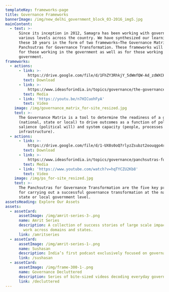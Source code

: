 ```yaml
---
templateKey: frameworks-page
title: Governance Frameworks
bannerImage: /img/new_delhi_government_block_03-2016_img5.jpg
mainContent:
  - text: >-
      Since its inception in 2012, Samagra has been working with governments at
      various levels across the country. We have synthesized our learnings from
      these 10 years in the form of two frameworks–The Governance Matrix and
      Panchsutras for Governance Transformation. These frameworks will be useful
      for those working in the government as well as for those working with the
      government.
frameworks:
  - actions:
      - link: >-
          https://drive.google.com/file/d/1FhZY3RhkjY_5dWmfQW-Ad_zdWXCKFucr/view?usp=share_link
        text: Download
      - link: >-
          https://www.ideasforindia.in/topics/governance/the-governance-matrix-understanding-a-system-s-readiness-for-change.html
        text: Media
      - link: 'https://youtu.be/n7HICuohFyA'
        text: Video
    image: /img/governance_matrix_for-site_resized.jpg
    text: >-
      The Governance Matrix is a tool to determine the readiness of a government
      (national, state or local) to drive outcomes as a function of political
      salience (political will) and system capacity (people, processes and
      infrastructure).
  - actions:
      - link: >-
          https://drive.google.com/file/d/1-UX8s0oQ7rlyzZsubzt2oouqgo4r9sQC/view?usp=share_link
        text: Download
      - link: >-
          https://www.ideasforindia.in/topics/governance/panchsutras-for-carrying-out-a-successful-governance-transformation.html
        text: Media
      - link: 'https://www.youtube.com/watch?v=hqTYCZU2Kb8'
        text: Video
    image: /img/ps_for-site_resized.jpg
    text: >-
      The Panchsutras for Governance Transformation are the five key principles
      for carrying out a successful governance transformation at the national,
      state or local government level.
assetsHeading: Explore Our Assets
assets:
  - assetCard:
      assetImage: /img/amrit-series-3-.png
      name: Amrit Series
      description: A collection of success stories of large scale impact through our
        work across domains and states.
      link: /amritseries
  - assetCard:
      assetImage: /img/amrit-series-1-.png
      name: Sushasan
      description: India’s first podcast exclusively focused on governance.
      link: /sushasan
  - assetCard:
      assetImage: /img/frame-300-1-.png
      name: Governance Decluttered
      description: Series of bite-sized videos decoding everyday governance topics
      link: /decluttered
---
```


